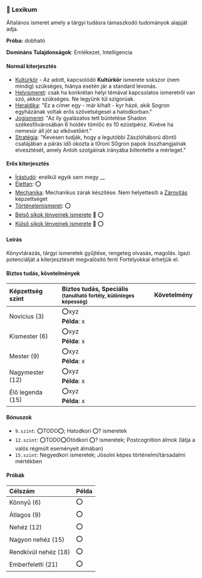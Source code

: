 ### 🔵 Lexikum

Általános ismeret amely a tárgyi tudásra támaszkodó tudományok alapját adja. 

**Próba:** dobható

**Domináns Tulajdonságok**: Emlékezet, Intelligencia

#### Normál kiterjesztés

- [Kultúrkör](../fortelyok.kiemelt/kulturkor.md) - Az adott, kapcsolódó **Kultúrkör** ismerete sokszor (nem mindig) szükséges, hiánya esetén jár a standard levonás.
- [Helyismeret](../fortelyok.kiemelt/helyismeret.md): csak ha konkrétan helyi témával kapcsolatos ismeretről van szó, akkor szükséges. Ne legyünk túl szigorúak.
- [Heraldika](../fortelyok.szabad/heraldika.md): "Ez a címer egy - már kihalt - kyr házé, akik Sogron egyházának voltak erős szövetségesei a hatodkorban."
- [Jogismeret](../fortelyok.szabad/jogismeret.md): "Az íly gyalázatos tett büntetése Shadon székesfővárosában 6 holdév tömlőc és 10 ezüstpénz. Kivéve ha nemesúr áll jót az elkövetőért."
- [Stratégia](../fortelyok.szabad/strategia.md): "Kevesen tudják, hogy a legutóbbi Zászlóháború döntő csatájában a párás idő okozta a t0roni S0gron papok összhangjainak elvesztését, amely Antoh szolgáinak irányába billentette a mérleget."

#### Erős kiterjesztés

- [Írástudó](../fortelyok.altalanos/irastudo.md): enélkül egyik sem megy
__
- [Élettan](../fortelyok.altalanos/elettan.md): ⭕
- [Mechanika](../fortelyok.altalanos/mechanika.md): Mechanikus zárak készítése. Nem helyettesíti a [Zárnyitás](zarnyitas.md) képzettséget
- [Történelemismeret](../fortelyok.altalanos/tortenelemismeret.md): ⭕
- [Belső síkok lényeinek ismerete](../fortelyok.misztikus/belso_sikok_lenyeinek_ismerete.md) 🔁 ⭕
- [Külső síkok lényeinek ismerete](../fortelyok.misztikus/kulso_sikok_lenyeinek_ismerete.md) 🔁 ⭕

#### Leírás

Könyvtárazás, tárgyi ismeretek gyűjtése, rengeteg olvasás, magolás. Igazi potenciálját a kiterjesztését megvalósító fenti Fortélyokkal érhetjük el.


#### Biztos tudás, követelmények

| Képzettség szint | Biztos tudás, Speciális <br /><sub>(tanulható fortély, különleges  képesség)</sub> | Követelmény |
|:---------------- |:---------------------------------------------------------------------------------- |:-----------:|
| Novícius (3)     | ⭕xyz <br /> **Példa**: x                                                          |             |
| Kismester (6)    | ⭕xyz <br /> **Példa**: x                                                          |             |
| Mester (9)       | ⭕xyz <br /> **Példa**: x                                                          |             |
| Nagymester (12)  | ⭕xyz <br /> **Példa**: x                                                          |             |
| Élő legenda (15) | ⭕xyz <br /> **Példa**: x                                                          |             |

#### Bónuszok

- `9.szint`: ⭕TODO⭕; Hatodkori ⭕? ismeretek
- `12.szint`: ⭕TODO⭕Ötödkori ⭕? ismeretek; Postcognition álmok (látja a valós régmúlt eseményeit álmában)
- `15.szint`: Negyedkori ismeretek; Jósolni képes történelmi/társadalmi mértékben

#### Próbák

| Célszám              | Példa |
| :------------------- | :---- |
| Könnyű       (6)     | ⭕     |
| Átlagos      (9)     | ⭕     |
| Nehéz        (12)    | ⭕     |
| Nagyon nehéz (15)    | ⭕     |
| Rendkívül nehéz (18) | ⭕     |
| Emberfeletti (21)    | ⭕     |
